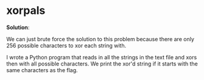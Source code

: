 # xorpals

**Solution**: 

We can just brute force the solution to this problem because there are only 256 possible characters to xor each string with.

I wrote a Python program that reads in all the strings in the text file and xors then with all possible characters.  We print the xor'd string if it starts with the same characters as the flag.